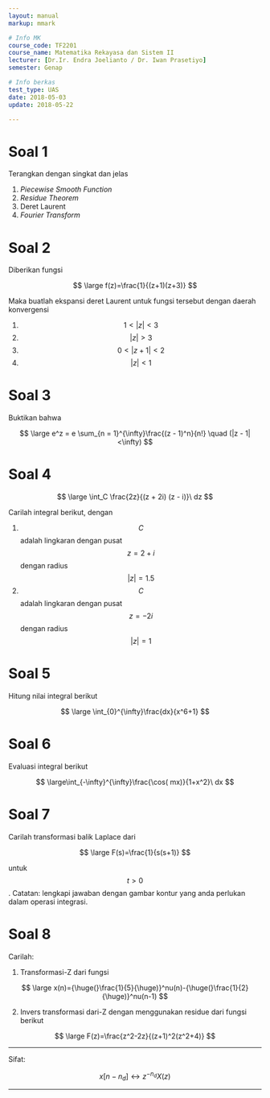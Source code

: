 ```yaml
---
layout: manual
markup: mmark

# Info MK
course_code: TF2201
course_name: Matematika Rekayasa dan Sistem II
lecturer: [Dr.Ir. Endra Joelianto / Dr. Iwan Prasetiyo]
semester: Genap

# Info berkas
test_type: UAS
date: 2018-05-03
update: 2018-05-22

---
```


# Soal 1
Terangkan dengan singkat dan jelas

1. *Piecewise Smooth Function*
2. *Residue Theorem*
3. Deret Laurent
4. *Fourier Transform*

# Soal 2
Diberikan fungsi

$$
  \large f(z)=\frac{1}{(z+1)(z+3)}
$$

Maka buatlah ekspansi deret Laurent untuk fungsi tersebut dengan daerah konvergensi

1. $$1 < |z| < 3$$
2. $$|z| > 3$$
3. $$0 < |z+1| < 2$$
4. $$|z| < 1$$

# Soal 3
Buktikan bahwa

$$
  \large e^z = e \sum_{n = 1}^{\infty}\frac{(z - 1)^n}{n!} \quad (|z - 1|<\infty)
$$

# Soal 4

$$
  \large \int_C \frac{2z}{(z + 2i) (z - i)}\ dz
$$

Carilah integral berikut, dengan

1. $$C$$ adalah lingkaran dengan pusat $$z=2+i$$ dengan radius $$|z|=1.5$$
2. $$C$$ adalah lingkaran dengan pusat $$z=-2i$$ dengan radius $$|z|=1$$

# Soal 5
Hitung nilai integral berikut

$$
  \large \int_{0}^{\infty}\frac{dx}{x^6+1}
$$

# Soal 6
Evaluasi integral berikut

$$
  \large\int_{-\infty}^{\infty}\frac{\cos( mx)}{1+x^2}\ dx
$$

# Soal 7
Carilah transformasi balik Laplace dari

$$
  \large F(s)=\frac{1}{s(s+1)}
$$

untuk $$t>0$$. Catatan: lengkapi jawaban dengan gambar kontur yang anda perlukan dalam operasi integrasi.

# Soal 8
Carilah:

1. Transformasi-Z dari fungsi

$$
 \large x(n)={\huge(}\frac{1}{5}{\huge)}^nu(n)-{\huge(}\frac{1}{2}{\huge)}^nu(n-1)
$$

2. Invers transformasi dari-Z dengan menggunakan residue dari fungsi berikut

$$
 \large F(z)=\frac{z^2-2z}{(z+1)^2(z^2+4)}
$$

***
Sifat:

$$
  x[n-n_d] \leftrightarrow z^{-n_d}X(z)
$$
***
